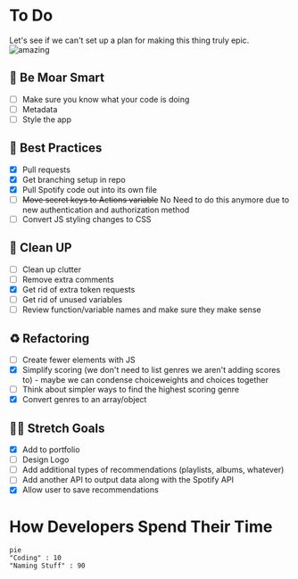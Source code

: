 # To Do
Let's see if we can't set up a plan for making this thing truly epic.
![amazing](https://data.textstudio.com/output/sample/animated/6/0/6/4/amazing-3-14606.gif)

## 🧠 Be Moar Smart
- [ ] Make sure you know what your code is doing
- [ ] Metadata
- [ ] Style the app

## 🏅 Best Practices
- [x] Pull requests
- [x] Get branching setup in repo
- [x] Pull Spotify code out into its own file
- [ ] ~~Move secret keys to Actions variable~~ No Need to do this anymore due to new authentication and authorization method
- [ ] Convert JS styling changes to CSS

## 🧹 Clean UP
- [ ] Clean up clutter
- [ ] Remove extra comments
- [x] Get rid of extra token requests
- [ ] Get rid of unused variables
- [ ] Review function/variable names and make sure they make sense

## ♻️ Refactoring
- [ ] Create fewer elements with JS
- [x] Simplify scoring (we don't need to list genres we aren't adding scores to) - maybe we can condense choiceweights and choices together
- [ ] Think about simpler ways to find the highest scoring genre
- [x] Convert genres to an array/object

## 🧘🏻 Stretch Goals
- [x] Add to portfolio
- [ ] Design Logo
- [ ] Add additional types of recommendations (playlists, albums, whatever)
- [ ] Add another API to output data along with the Spotify API
- [x] Allow user to save recommendations

# How Developers Spend Their Time
```mermaid
pie
"Coding" : 10
"Naming Stuff" : 90
```